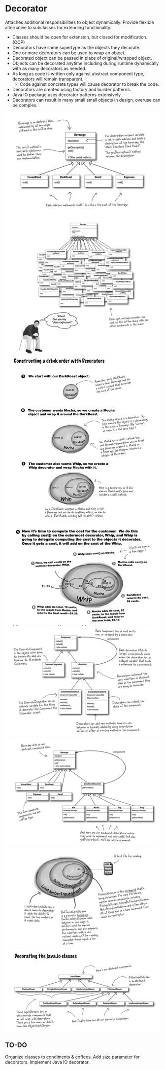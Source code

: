 # Decorator

Attaches additional responsibilities to object dynamically.
Provide flexible alternative to subclasses for extending functionality.

- Classes should be open for extension, but closed for modification. (OCP)
- Decorators have same supertype as the objects they decorate.
- One or more decorators can be used to wrap an object.
- Decorated object can be passed in place of original/wrapped object.
- Objects can be decorated anytime including during runtime dynamically with as many decorators as needed.
- As long as code is written only against abstract component type, decorators will remain transparent.
  - Code against concrete types will cause decorator to break the code.
- Decorators are created using factory and builder patterns.
- Java IO package uses decorator patterns extensively.
- Decorators can result in many small small objects in design, overuse can be complex.

!["DECORATOR I"](decorator_pt1.png "decorator 1")
!["DECORATOR II"](decorator_pt2.png "decorator 2")
!["DECORATOR III"](decorator_pt3.png "decorator 3")
!["DECORATOR IV"](decorator_pt4.png "decorator 4")
!["DECORATOR V"](decorator_pt5.png "decorator 5")
!["DECORATOR VI"](decorator_pt6.png "decorator 6")
!["DECORATOR VII"](decorator_pt7.png "decorator 7")
!["DECORATOR VIII"](decorator_pt8.png "decorator 8")

## TO-DO

Organize classes to condiments & coffees.
Add size parameter for decorators.
Implement Java IO decorator.
